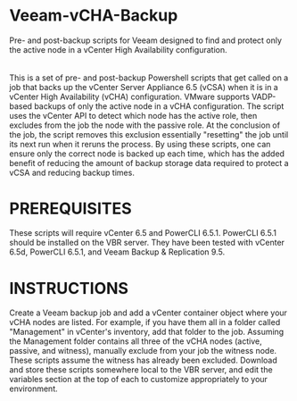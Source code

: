 # Veeam-vCHA-Backup
Pre- and post-backup scripts for Veeam designed to find and protect only the active node in a vCenter High Availability configuration.
######
######
This is a set of pre- and post-backup Powershell scripts that get called on a job that backs up the vCenter Server Appliance 6.5 (vCSA) when it is in a vCenter High Availability (vCHA) configuration. VMware supports VADP-based backups of only the active node in a vCHA configuration. The script uses the vCenter API to detect which node has the active role, then excludes from the job the node with the passive role. At the conclusion of the job, the script removes this exclusion essentially "resetting" the job until its next run when it reruns the process. By using these scripts, one can ensure only the correct node is backed up each time, which has the added benefit of reducing the amount of backup storage data required to protect a vCSA and reducing backup times.

# PREREQUISITES
These scripts will require vCenter 6.5 and PowerCLI 6.5.1. PowerCLI 6.5.1 should be installed on the VBR server. They have been tested with vCenter 6.5d, PowerCLI 6.5.1, and Veeam Backup & Replication 9.5.

# INSTRUCTIONS
Create a Veeam backup job and add a vCenter container object where your vCHA nodes are listed. For example, if you have them all in a folder called "Management" in vCenter's inventory, add that folder to the job. Assuming the Management folder contains all three of the vCHA nodes (active, passive, and witness), manually exclude from your job the witness node. These scripts assume the witness has already been excluded. Download and store these scripts somewhere local to the VBR server, and edit the variables section at the top of each to customize appropriately to your environment.
